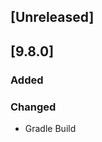 <!-- Keep a Changelog guide -> https://keepachangelog.com -->

## [Unreleased]

## [9.8.0]

### Added

### Changed

- Gradle Build

